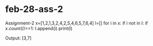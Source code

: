 # feb-28-ass-2
Assignment-2
x=[1,2,1,3,2,4,2,5,4,6,5,7,6,4]
l=[]
for i in x:
    if i not in l:
        if x.count(i)==1:
            l.append(i)
print(l)

Output:
[3,7]
